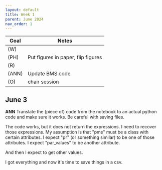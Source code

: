 ```yaml
---
layout: default
title: Week 1
parent: June 2024
nav_order: 1
---
```


| Goal | Notes |                                                                                
| ----------- | ----------- |
|(W)| |
|(PH)|Put figures in paper; flip figures |
|(R)| |
|(ANN)|Update BMS code |
|(O)|chair session |

## June 3

**ANN** Translate the (piece of) code from the notebook to an actual python code and make sure it works. Be careful with saving files.

The code works, but it does not return the expressions. I need to recover those expressions. My assumption is that "pms" must be a class with certain attributes. I expect "pr" (or something similar) to be one of those attributes. I expect "par_values" to be another attribute.

And then I expect to get other values.

I got everything and now it's time to save things in a csv.